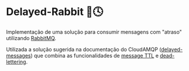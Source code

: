# Delayed-Rabbit 🐰🕓

Implementação de uma solução para consumir mensagens com "atraso" utilizando [RabbitMQ](https://www.rabbitmq.com/).

Utilizada a solução sugerida na documentação do CloudAMQP ([delayed-messages](https://www.cloudamqp.com/docs/delayed-messages.html)) que combina as funcionalidades de [message TTL](https://www.rabbitmq.com/ttl.html) e [dead-lettering](https://www.rabbitmq.com/dlx.html).